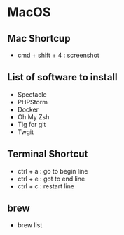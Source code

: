 # MacOS

## Mac Shortcup
- cmd + shift + 4 : screenshot 

## List of software to install
- Spectacle
- PHPStorm
- Docker
- Oh My Zsh
- Tig for git
- Twgit

## Terminal Shortcut
- ctrl + a : go to begin line
- ctrl + e : got to end line
- ctrl + c : restart line

## brew
- brew list
